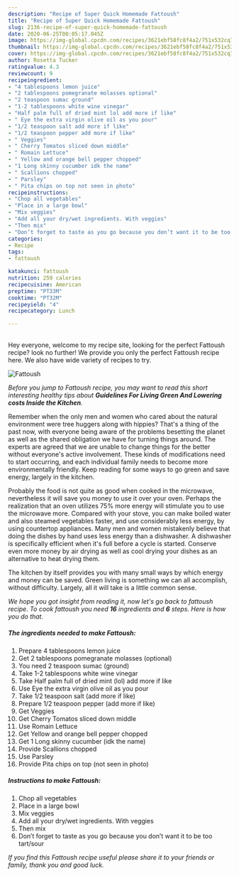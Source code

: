 ```yaml
---
description: "Recipe of Super Quick Homemade Fattoush"
title: "Recipe of Super Quick Homemade Fattoush"
slug: 2136-recipe-of-super-quick-homemade-fattoush
date: 2020-06-25T00:05:17.045Z
image: https://img-global.cpcdn.com/recipes/3621ebf58fc8f4a2/751x532cq70/fattoush-recipe-main-photo.jpg
thumbnail: https://img-global.cpcdn.com/recipes/3621ebf58fc8f4a2/751x532cq70/fattoush-recipe-main-photo.jpg
cover: https://img-global.cpcdn.com/recipes/3621ebf58fc8f4a2/751x532cq70/fattoush-recipe-main-photo.jpg
author: Rosetta Tucker
ratingvalue: 4.3
reviewcount: 9
recipeingredient:
- "4 tablespoons lemon juice"
- "2 tablespoons pomegranate molasses optional"
- "2 teaspoon sumac ground"
- "1-2 tablespoons white wine vinegar"
- "Half palm full of dried mint lol add more if like"
- " Eye the extra virgin olive oil as you pour"
- "1/2 teaspoon salt add more if like"
- "1/2 teaspoon pepper add more if like"
- " Veggies"
- " Cherry Tomatos sliced down middle"
- " Romain Lettuce"
- " Yellow and orange bell pepper chopped"
- "1 Long skinny cucumber idk the name"
- " Scallions chopped"
- " Parsley"
- " Pita chips on top not seen in photo"
recipeinstructions:
- "Chop all vegetables"
- "Place in a large bowl"
- "Mix veggies"
- "Add all your dry/wet ingredients. With veggies"
- "Then mix"
- "Don’t forget to taste as you go because you don’t want it to be too tart/sour"
categories:
- Recipe
tags:
- fattoush

katakunci: fattoush 
nutrition: 259 calories
recipecuisine: American
preptime: "PT33M"
cooktime: "PT32M"
recipeyield: "4"
recipecategory: Lunch

---
```

<br>
Hey everyone, welcome to my recipe site, looking for the perfect Fattoush recipe? look no further! We provide you only the perfect Fattoush recipe here. We also have wide variety of recipes to try.
<br>


![Fattoush](https://img-global.cpcdn.com/recipes/3621ebf58fc8f4a2/751x532cq70/fattoush-recipe-main-photo.jpg)

<i>Before you jump to Fattoush recipe, you may want to read this short interesting healthy tips about 
<strong>Guidelines For Living Green And Lowering costs Inside the Kitchen</strong>.</i>
</br>

Remember when the only men and women who cared about the natural environment were tree huggers along with hippies? That's a thing of the past now, with everyone being aware of the problems besetting the planet as well as the shared obligation we have for turning things around. The experts are agreed that we are unable to change things for the better without everyone's active involvement. These kinds of modifications need to start occurring, and each individual family needs to become more environmentally friendly. Keep reading for some ways to go green and save energy, largely in the kitchen.

Probably the food is not quite as good when cooked in the microwave, nevertheless it will save you money to use it over your oven. Perhaps the realization that an oven utilizes 75% more energy will stimulate you to use the microwave more. Compared with your stove, you can make boiled water and also steamed vegetables faster, and use considerably less energy, by using countertop appliances. Many men and women mistakenly believe that doing the dishes by hand uses less energy than a dishwasher. A dishwasher is specifically efficient when it's full before a cycle is started. Conserve even more money by air drying as well as cool drying your dishes as an alternative to heat drying them.

The kitchen by itself provides you with many small ways by which energy and money can be saved. Green living is something we can all accomplish, without difficulty. Largely, all it will take is a little common sense.


<i>We hope you got insight from reading it, now let's go back to fattoush recipe. To cook fattoush you need <strong>16</strong> ingredients and <strong>6</strong> steps. Here is how you do that.
</i>

##### The ingredients needed to make Fattoush:

1. Prepare 4 tablespoons lemon juice
1. Get 2 tablespoons pomegranate molasses (optional)
1. You need 2 teaspoon sumac (ground)
1. Take 1-2 tablespoons white wine vinegar
1. Take Half palm full of dried mint (lol) add more if like
1. Use  Eye the extra virgin olive oil as you pour
1. Take 1/2 teaspoon salt (add more if like)
1. Prepare 1/2 teaspoon pepper (add more if like)
1. Get  Veggies
1. Get  Cherry Tomatos sliced down middle
1. Use  Romain Lettuce
1. Get  Yellow and orange bell pepper chopped
1. Get 1 Long skinny cucumber (idk the name)
1. Provide  Scallions chopped
1. Use  Parsley
1. Provide  Pita chips on top (not seen in photo)


##### Instructions to make Fattoush:

1. Chop all vegetables
1. Place in a large bowl
1. Mix veggies
1. Add all your dry/wet ingredients. With veggies
1. Then mix
1. Don’t forget to taste as you go because you don’t want it to be too tart/sour


<i>If you find this Fattoush recipe useful please share it to your friends or family, thank you and good luck.</i>
